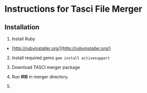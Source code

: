 # Instructions for Tasci File Merger

## Installation
1. Install Ruby
  - [http://rubyinstaller.org/](http://rubyinstaller.org/)
2. Install required gems
        ```
            gem install activesupport
        ```
3. Download TASCI merger package

4. Run **IRB** in merger directory.

4. 

